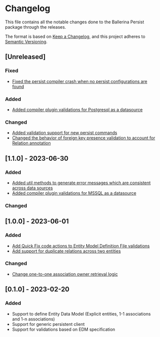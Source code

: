 # Changelog
This file contains all the notable changes done to the Ballerina Persist package through the releases.

The format is based on [Keep a Changelog](https://keepachangelog.com/en/1.0.0/),
and this project adheres to [Semantic Versioning](https://semver.org/spec/v2.0.0.html).

## [Unreleased]

### Fixed
- [Fixed the persist compiler crash when no persist configurations are found](https://github.com/ballerina-platform/ballerina-library/issues/6187)

### Added
- [Added compiler plugin validations for Postgresql as a datasource](https://github.com/ballerina-platform/ballerina-library/issues/5829)

### Changed
- [Added validation support for new persist commands](https://github.com/ballerina-platform/ballerina-library/issues/5784)
- [Changed the behavior of foreign key presence validation to account for Relation annotation](https://github.com/ballerina-platform/ballerina-library/issues/6068)

## [1.1.0] - 2023-06-30

### Added
- [Added util methods to generate error messages which are consistent across data sources](https://github.com/ballerina-platform/ballerina-standard-library/issues/4360)
- [Added compiler plugin validations for MSSQL as a datasource](https://github.com/ballerina-platform/ballerina-standard-library/issues/4506)

### Changed

## [1.0.0] - 2023-06-01

### Added
- [Add Quick Fix code actions to Entity Model Definition File validations](https://github.com/ballerina-platform/ballerina-standard-library/issues/4088)
- [Add support for duplicate relations across two entities](https://github.com/ballerina-platform/ballerina-standard-library/issues/4178)

### Changed
- [Change one-to-one association owner retrieval logic](https://github.com/ballerina-platform/ballerina-standard-library/issues/4163)

## [0.1.0] - 2023-02-20

### Added

- Support to define Entity Data Model (Explicit entities, 1-1 associations and 1-n associations)
- Support for generic persistent client
- Support for validations based on EDM specification
